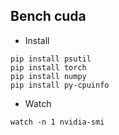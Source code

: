 ## Bench cuda

- Install
```
pip install psutil
pip install torch
pip install numpy
pip install py-cpuinfo

```

- Watch
```
watch -n 1 nvidia-smi

```